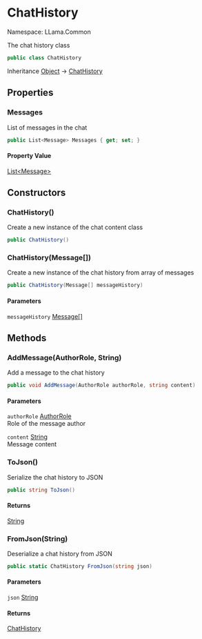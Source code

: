 # ChatHistory

Namespace: LLama.Common

The chat history class

```csharp
public class ChatHistory
```

Inheritance [Object](https://docs.microsoft.com/en-us/dotnet/api/system.object) → [ChatHistory](./llama.common.chathistory.md)

## Properties

### **Messages**

List of messages in the chat

```csharp
public List<Message> Messages { get; set; }
```

#### Property Value

[List&lt;Message&gt;](https://docs.microsoft.com/en-us/dotnet/api/system.collections.generic.list-1)<br>

## Constructors

### **ChatHistory()**

Create a new instance of the chat content class

```csharp
public ChatHistory()
```

### **ChatHistory(Message[])**

Create a new instance of the chat history from array of messages

```csharp
public ChatHistory(Message[] messageHistory)
```

#### Parameters

`messageHistory` [Message[]](./llama.common.chathistory.message.md)<br>

## Methods

### **AddMessage(AuthorRole, String)**

Add a message to the chat history

```csharp
public void AddMessage(AuthorRole authorRole, string content)
```

#### Parameters

`authorRole` [AuthorRole](./llama.common.authorrole.md)<br>
Role of the message author

`content` [String](https://docs.microsoft.com/en-us/dotnet/api/system.string)<br>
Message content

### **ToJson()**

Serialize the chat history to JSON

```csharp
public string ToJson()
```

#### Returns

[String](https://docs.microsoft.com/en-us/dotnet/api/system.string)<br>

### **FromJson(String)**

Deserialize a chat history from JSON

```csharp
public static ChatHistory FromJson(string json)
```

#### Parameters

`json` [String](https://docs.microsoft.com/en-us/dotnet/api/system.string)<br>

#### Returns

[ChatHistory](./llama.common.chathistory.md)<br>
